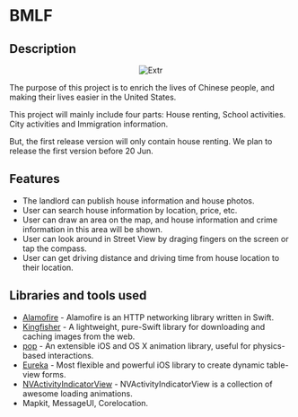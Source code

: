 # BMLF

## Description
<p align="center">
<img src="https://github.com/zijiazhai/BMLF/blob/master/BMLife/Assets.xcassets/AppIcon.appiconset/Icon-App-60x60%403x.png" alt="Extr"/>
</p>
The purpose of this project is to enrich the lives of Chinese people, and making their lives easier in the United States. 

This project will mainly include four parts: House renting, School activities. City activities and Immigration information.

But, the first release version will only contain house renting. We plan to release the first version before 20 Jun.

## Features
* The landlord can publish house information and house photos.
* User can search house information by location, price, etc.
* User can draw an area on the map, and house information and crime information in this area will be shown.
* User can look around in Street View by draging fingers on the screen or tap the compass.
* User can get driving distance and driving time from house location to their location. 


## Libraries and tools used
- [Alamofire](https://github.com/Alamofire/Alamofire) - Alamofire is an HTTP networking library written in Swift.
- [Kingfisher](https://github.com/onevcat/Kingfisher) - A lightweight, pure-Swift library for downloading and caching images from the web.
- [pop](https://github.com/facebook/pop) - An extensible iOS and OS X animation library, useful for physics-based interactions.
- [Eureka](https://github.com/xmartlabs/Eureka) - Most flexible and powerful iOS library to create dynamic table-view forms.
- [NVActivityIndicatorView](https://github.com/ninjaprox/NVActivityIndicatorView) - NVActivityIndicatorView is a collection of awesome loading animations.
- Mapkit, MessageUI, Corelocation.
